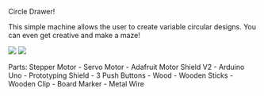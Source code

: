 Circle Drawer!

This simple machine allows the user to create variable circular designs. You can even get creative and make a maze!

![](Images/dm1.png)
![](Images/dm2.png)

Parts:
Stepper Motor - 
Servo Motor - 
Adafruit Motor Shield V2 - 
Arduino Uno - 
Prototyping Shield - 
3 Push Buttons - 
Wood - 
Wooden Sticks - 
Wooden Clip - 
Board Marker - 
Metal Wire
